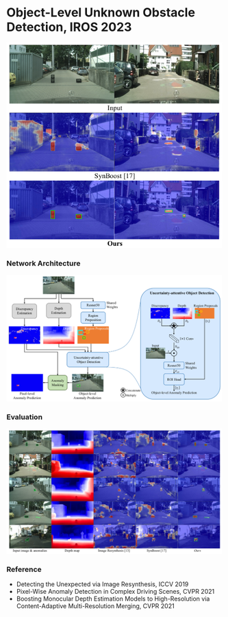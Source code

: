 # Object-Level Unknown Obstacle Detection, IROS 2023
![image](./figures/thumbnail.png)

### Network Architecture
![image](./figures/network_architecture.png)

### Evaluation
![image](./figures/evaluation.png)

### Reference
- Detecting the Unexpected via Image Resynthesis, ICCV 2019
- Pixel-Wise Anomaly Detection in Complex Driving Scenes, CVPR 2021
- Boosting Monocular Depth Estimation Models to High-Resolution via Content-Adaptive Multi-Resolution Merging, CVPR 2021
